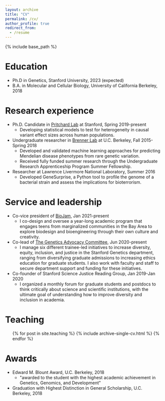 ```yaml
---
layout: archive
title: "CV"
permalink: /cv/
author_profile: true
redirect_from:
  - /resume
---
```


{% include base_path %}

Education
======
* Ph.D in Genetics, Stanford University, 2023 (expected)
* B.A. in Molecular and Cellular Biology, University of California Berkeley, 2018

Research experience
======
* Ph.D. Candidate in [Pritchard Lab](https://web.stanford.edu/group/pritchardlab/home.html) at Stanford, Spring 2019-present
  * Developing statistical models to test for heterogeneity in causal variant effect sizes across human populations.
* Undergraduate researcher in [Brenner Lab](https://compbio.berkeley.edu/) at U.C. Berkeley, Fall 2015-Spring 2018 
  * Developed and validated machine learning approaches for predicting Mendelian disease phenotypes from rare genetic variation.
  * Received fully funded summer research through the Undergraduate Research Apprenticeship Program Summer Fellowship.
* Researcher at Lawrence Livermore National Laboratory, Summer 2016
  * Developed GeneSurprise, a Python tool to profile the genome of a bacterial strain and assess the implications for bioterrorism.

Service and leadership
======
* Co-vice president of [BioJam](https://biojamcamp.weebly.com/), Jan 2021-present
  * I co-design and oversee a year-long academic program that engages teens from marginalized communities in the Bay Area to explore biodesign and bioengineering through their own culture and creativity. 
* Co-lead of [The Genetics Advocacy Committee](https://med.stanford.edu/genetics/life/dei.html), Jun 2020-present
  * I manage six different trainee-led initiatives to increase diversity, equity, inclusion, and justice in the Stanford Genetics department, ranging from diversifying graduate admissions to increasing ethics education for graduate students. I also work with faculty and staff to secure department support and funding for these initiatives.
* Co-founder of Stanford Science Justice Reading Group, Jan 2019-Jan 2020
  * I organized a monthly forum for graduate students and postdocs to think critically about science and scientific institutions, with the ultimate goal of understanding how to improve diversity and inclusion in academia.
 
Teaching
======
  <ul>{% for post in site.teaching %}
    {% include archive-single-cv.html %}
  {% endfor %}</ul>
  
Awards
======
* Edward M. Blount Award, U.C. Berkeley, 2018
  * "awarded to the student with the highest academic achievement in Genetics, Genomics, and Development"
* Graduation with Highest Distinction in General Scholarship, U.C. Berkeley, 2018

<!---
Talks
======
* Pritchard Lab Past and Present Mini-Conference, June 3rd 2021

Publications
======
  <ul>{% for post in site.publications %}
    {% include archive-single-cv.html %}
  {% endfor %}</ul>
  
Talks
======
  <ul>{% for post in site.talks %}
    {% include archive-single-talk-cv.html %}
  {% endfor %}</ul>
-->
